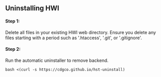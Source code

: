 ## Uninstalling HWI

#### Step 1:
Delete all files in your existing HWI web directory. Ensure you delete any files starting with a period such as '.htaccess', '.git', or '.gitignore'.

#### Step 2:
Run the automatic uninstaller to remove backend.
```shell
bash <(curl -s https://cdgco.github.io/hst-uninstall)
```